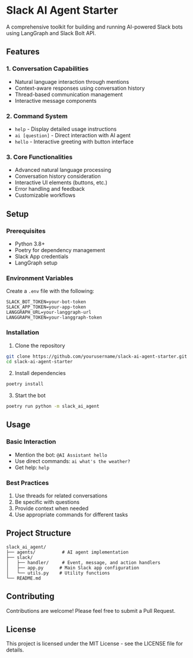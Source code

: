 # Slack AI Agent Starter

A comprehensive toolkit for building and running AI-powered Slack bots using LangGraph and Slack Bolt API.

## Features

### 1. Conversation Capabilities
- Natural language interaction through mentions
- Context-aware responses using conversation history
- Thread-based communication management
- Interactive message components

### 2. Command System
- `help` - Display detailed usage instructions
- `ai [question]` - Direct interaction with AI agent
- `hello` - Interactive greeting with button interface

### 3. Core Functionalities
- Advanced natural language processing
- Conversation history consideration
- Interactive UI elements (buttons, etc.)
- Error handling and feedback
- Customizable workflows

## Setup

### Prerequisites
- Python 3.8+
- Poetry for dependency management
- Slack App credentials
- LangGraph setup

### Environment Variables
Create a `.env` file with the following:
```
SLACK_BOT_TOKEN=your-bot-token
SLACK_APP_TOKEN=your-app-token
LANGGRAPH_URL=your-langgraph-url
LANGGRAPH_TOKEN=your-langgraph-token
```

### Installation
1. Clone the repository
```bash
git clone https://github.com/yourusername/slack-ai-agent-starter.git
cd slack-ai-agent-starter
```

2. Install dependencies
```bash
poetry install
```

3. Start the bot
```bash
poetry run python -m slack_ai_agent
```

## Usage

### Basic Interaction
- Mention the bot: `@AI Assistant hello`
- Use direct commands: `ai what's the weather?`
- Get help: `help`

### Best Practices
1. Use threads for related conversations
2. Be specific with questions
3. Provide context when needed
4. Use appropriate commands for different tasks

## Project Structure
```
slack_ai_agent/
├── agents/          # AI agent implementation
├── slack/
│   ├── handler/     # Event, message, and action handlers
│   ├── app.py      # Main Slack app configuration
│   └── utils.py    # Utility functions
└── README.md
```

## Contributing
Contributions are welcome! Please feel free to submit a Pull Request.

## License
This project is licensed under the MIT License - see the LICENSE file for details.
